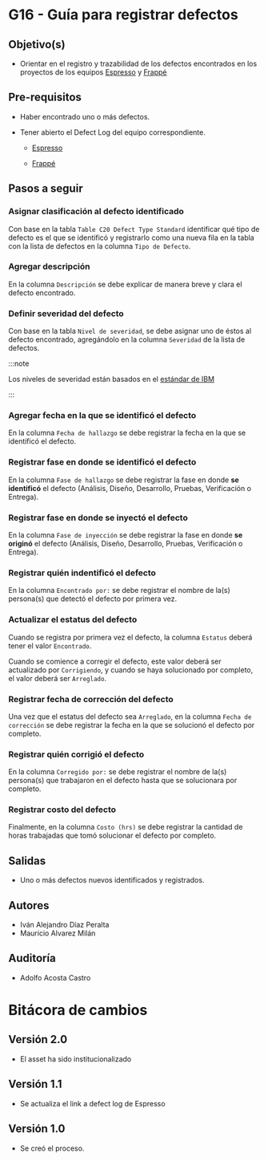 # G16 - Guía para registrar defectos

## Objetivo(s)

- Orientar en el registro y trazabilidad de los defectos encontrados en los proyectos de los equipos [Espresso](https://github.com/Taro-IT/espresso/) y [Frappé](https://github.com/Taro-IT/frappe/)

## Pre-requisitos

- Haber encontrado uno o más defectos.

- Tener abierto el Defect Log del equipo correspondiente.
  
  - [Espresso](https://docs.google.com/spreadsheets/d/1n6PMomqQTDm6H63FSoyWhuyGEX2YNRk_ZnLx1ZDeG1A/edit#gid=193018758)


  - [Frappé](https://docs.google.com/spreadsheets/d/1p8eNzn0IgJH-SGfaK-i6bGYGC0DOQpu-bQXMhOE0LYU/edit#gid=136918999)

## Pasos a seguir

### Asignar clasificación al defecto identificado

Con base en la tabla `Table C20 Defect Type Standard` identificar qué tipo de defecto es el que se identificó y registrarlo como una nueva fila en la tabla con la lista de defectos en la columna `Tipo de Defecto`.

### Agregar descripción

En la columna `Descripción` se debe explicar de manera breve y clara el defecto encontrado.

### Definir severidad del defecto

Con base en la tabla `Nivel de severidad`, se debe asignar uno de éstos al defecto encontrado, agregándolo en la columna `Severidad` de la lista de defectos.

:::note

Los niveles de severidad están basados en el [estándar de IBM](https://www.ibm.com/support/pages/ibm-enterprise-support-and-preferred-care-severity-definitions)

:::

### Agregar fecha en la que se identificó el defecto

En la columna `Fecha de hallazgo` se debe registrar la fecha en la que se identificó el defecto.

### Registrar fase en donde se identificó el defecto

En la columna `Fase de hallazgo` se debe registrar la fase en donde **se identificó** el defecto (Análisis, Diseño, Desarrollo, Pruebas, Verificación o Entrega).

### Registrar fase en donde se inyectó el defecto

En la columna `Fase de inyección` se debe registrar la fase en donde **se originó** el defecto (Análisis, Diseño, Desarrollo, Pruebas, Verificación o Entrega).

### Registrar quién indentificó el defecto

En la columna `Encontrado por:` se debe registrar el nombre de la(s) persona(s) que detectó el defecto por primera vez.

### Actualizar el estatus del defecto

Cuando se registra por primera vez el defecto, la columna `Estatus` deberá tener el valor `Encontrado`.

Cuando se comience a corregir el defecto, este valor deberá ser actualizado por `Corrigiendo`, y cuando se haya solucionado por completo, el valor deberá ser `Arreglado`.

### Registrar fecha de corrección del defecto

Una vez que el estatus del defecto sea `Arreglado`, en la columna `Fecha de corrección` se debe registrar la fecha en la que se solucionó el defecto por completo.

### Registrar quién corrigió el defecto

En la columna `Corregido por:` se debe registrar el nombre de la(s) persona(s) que trabajaron en el defecto hasta que se solucionara por completo.

### Registrar costo del defecto

Finalmente, en la columna `Costo (hrs)` se debe registrar la cantidad de horas trabajadas que tomó solucionar el defecto por completo.



## Salidas

- Uno o más defectos nuevos identificados y registrados.

## Autores

- Iván Alejandro Díaz Peralta
- Mauricio Alvarez Milán 

## Auditoría

- Adolfo Acosta Castro

# Bitácora de cambios

## Versión 2.0
  - El asset ha sido institucionalizado
  
## Versión 1.1
- Se actualiza el link a defect log de Espresso

## Versión 1.0
- Se creó el proceso.